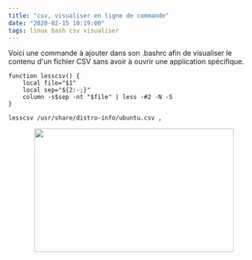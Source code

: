 ```yaml
---
title: "csv, visualiser en ligne de commande"
date: "2020-02-15 10:19:00"
tags: linux bash csv visualiser
---
```

Voici une commande à ajouter dans son .bashrc afin de visualiser le contenu d'un fichier CSV sans avoir à ouvrir une application spécifique.

```
function lesscsv() {
    local file="$1"
    local sep="${2:-;}"
    column -s$sep -nt "$file" | less -#2 -N -S
}
```


```
lesscsv /usr/share/distro-info/ubuntu.csv ,
```

[//]: # (TODO: migrer image)
<div class="separator" style="clear: both; text-align: center;"><a href="https://4.bp.blogspot.com/-Ug-JYvSjRtc/Xke4R0ha3kI/AAAAAAAAEN8/gkK-gvy7vvAZ29k5wH-C7dQHCB-OSOgTACNcBGAsYHQ/s1600/Capture%2Bdu%2B2020-02-15%2B10-20-49.png" imageanchor="1" style="margin-left: 1em; margin-right: 1em;"><img border="0" src="https://4.bp.blogspot.com/-Ug-JYvSjRtc/Xke4R0ha3kI/AAAAAAAAEN8/gkK-gvy7vvAZ29k5wH-C7dQHCB-OSOgTACNcBGAsYHQ/s400/Capture%2Bdu%2B2020-02-15%2B10-20-49.png" width="400" height="248" data-original-width="578" data-original-height="359" /></a></div>
